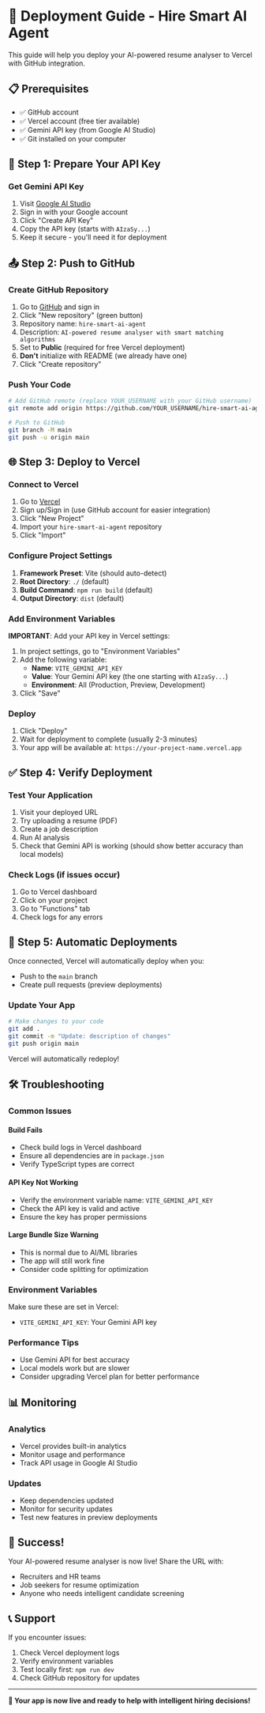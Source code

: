 # 🚀 Deployment Guide - Hire Smart AI Agent

This guide will help you deploy your AI-powered resume analyser to Vercel with GitHub integration.

## 📋 Prerequisites

- ✅ GitHub account
- ✅ Vercel account (free tier available)
- ✅ Gemini API key (from Google AI Studio)
- ✅ Git installed on your computer

## 🔧 Step 1: Prepare Your API Key

### Get Gemini API Key
1. Visit [Google AI Studio](https://makersuite.google.com/app/apikey)
2. Sign in with your Google account
3. Click "Create API Key"
4. Copy the API key (starts with `AIzaSy...`)
5. Keep it secure - you'll need it for deployment

## 📤 Step 2: Push to GitHub

### Create GitHub Repository
1. Go to [GitHub](https://github.com) and sign in
2. Click "New repository" (green button)
3. Repository name: `hire-smart-ai-agent`
4. Description: `AI-powered resume analyser with smart matching algorithms`
5. Set to **Public** (required for free Vercel deployment)
6. **Don't** initialize with README (we already have one)
7. Click "Create repository"

### Push Your Code
```bash
# Add GitHub remote (replace YOUR_USERNAME with your GitHub username)
git remote add origin https://github.com/YOUR_USERNAME/hire-smart-ai-agent.git

# Push to GitHub
git branch -M main
git push -u origin main
```

## 🌐 Step 3: Deploy to Vercel

### Connect to Vercel
1. Go to [Vercel](https://vercel.com)
2. Sign up/Sign in (use GitHub account for easier integration)
3. Click "New Project"
4. Import your `hire-smart-ai-agent` repository
5. Click "Import"

### Configure Project Settings
1. **Framework Preset**: Vite (should auto-detect)
2. **Root Directory**: `./` (default)
3. **Build Command**: `npm run build` (default)
4. **Output Directory**: `dist` (default)

### Add Environment Variables
**IMPORTANT**: Add your API key in Vercel settings:

1. In project settings, go to "Environment Variables"
2. Add the following variable:
   - **Name**: `VITE_GEMINI_API_KEY`
   - **Value**: Your Gemini API key (the one starting with `AIzaSy...`)
   - **Environment**: All (Production, Preview, Development)
3. Click "Save"

### Deploy
1. Click "Deploy"
2. Wait for deployment to complete (usually 2-3 minutes)
3. Your app will be available at: `https://your-project-name.vercel.app`

## ✅ Step 4: Verify Deployment

### Test Your Application
1. Visit your deployed URL
2. Try uploading a resume (PDF)
3. Create a job description
4. Run AI analysis
5. Check that Gemini API is working (should show better accuracy than local models)

### Check Logs (if issues occur)
1. Go to Vercel dashboard
2. Click on your project
3. Go to "Functions" tab
4. Check logs for any errors

## 🔄 Step 5: Automatic Deployments

Once connected, Vercel will automatically deploy when you:
- Push to the `main` branch
- Create pull requests (preview deployments)

### Update Your App
```bash
# Make changes to your code
git add .
git commit -m "Update: description of changes"
git push origin main
```

Vercel will automatically redeploy!

## 🛠️ Troubleshooting

### Common Issues

#### Build Fails
- Check build logs in Vercel dashboard
- Ensure all dependencies are in `package.json`
- Verify TypeScript types are correct

#### API Key Not Working
- Verify the environment variable name: `VITE_GEMINI_API_KEY`
- Check the API key is valid and active
- Ensure the key has proper permissions

#### Large Bundle Size Warning
- This is normal due to AI/ML libraries
- The app will still work fine
- Consider code splitting for optimization

### Environment Variables
Make sure these are set in Vercel:
- `VITE_GEMINI_API_KEY`: Your Gemini API key

### Performance Tips
- Use Gemini API for best accuracy
- Local models work but are slower
- Consider upgrading Vercel plan for better performance

## 📊 Monitoring

### Analytics
- Vercel provides built-in analytics
- Monitor usage and performance
- Track API usage in Google AI Studio

### Updates
- Keep dependencies updated
- Monitor for security updates
- Test new features in preview deployments

## 🎉 Success!

Your AI-powered resume analyser is now live! Share the URL with:
- Recruiters and HR teams
- Job seekers for resume optimization
- Anyone who needs intelligent candidate screening

## 📞 Support

If you encounter issues:
1. Check Vercel deployment logs
2. Verify environment variables
3. Test locally first: `npm run dev`
4. Check GitHub repository for updates

---

**🎯 Your app is now live and ready to help with intelligent hiring decisions!**
